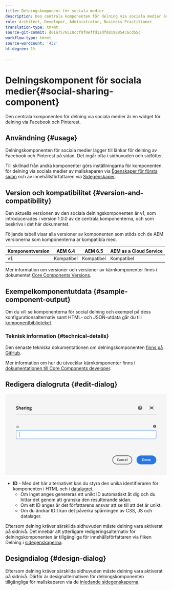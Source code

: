 ```yaml
---
title: Delningskomponent för sociala medier
description: Den centrala komponenten för delning via sociala medier är en widget för delning via Facebook och Pinterest.
role: Architect, Developer, Administrator, Business Practitioner
translation-type: tm+mt
source-git-commit: d01a7576518ccf9f0effd12dfd8198854c6cd55c
workflow-type: tm+mt
source-wordcount: '432'
ht-degree: 1%

---
```



# Delningskomponent för sociala medier{#social-sharing-component}

Den centrala komponenten för delning via sociala medier är en widget för delning via Facebook och Pinterest.

## Användning {#usage}

Delningskomponenten för sociala medier lägger till länkar för delning av Facebook och Pinterest på sidan. Det ingår ofta i sidhuvuden och sidfötter.

Till skillnad från andra komponenter görs inställningarna för komponenten för delning via sociala medier av mallskaparen via [Egenskaper för första sidan](https://docs.adobe.com/content/help/en/experience-manager-cloud-service/sites/authoring/features/templates.html) och av innehållsförfattaren via [Sidegenskaper](https://docs.adobe.com/content/help/en/experience-manager-cloud-service/sites/authoring/fundamentals/page-properties.html).

## Version och kompatibilitet {#version-and-compatibility}

Den aktuella versionen av den sociala delningskomponenten är v1, som introducerades i version 1.0.0 av de centrala komponenterna, och som beskrivs i det här dokumentet.

Följande tabell visar alla versioner av komponenten som stöds och de AEM versionerna som komponenterna är kompatibla med.

| Komponentversion | AEM 6.4 | AEM 6.5 | AEM as a Cloud Service |
|--- |--- |--- |---|
| v1 | Kompatibel | Kompatibel | Kompatibel |

Mer information om versioner och versioner av kärnkomponenter finns i dokumentet [Core Components Versions](/help/versions.md).

## Exempelkomponentutdata {#sample-component-output}

Om du vill se komponenterna för social delning och exempel på dess konfigurationsalternativ samt HTML- och JSON-utdata går du till [komponentbiblioteket](https://adobe.com/go/aem_cmp_library_sharing).

### Teknisk information {#technical-details}

Den senaste tekniska dokumentationen om delningskomponenten [finns på GitHub](https://adobe.com/go/aem_cmp_tech_sharing_v1).

Mer information om hur du utvecklar kärnkomponenter finns i [dokumentationen till Core Components developer](/help/developing/overview.md).

## Redigera dialogruta {#edit-dialog}

![Redigeringsdialogrutan för delningskomponenten](/help/assets/sharing-edit.png)

* **ID**  - Med det här alternativet kan du styra den unika identifieraren för komponenten i HTML och i  [datalagret](/help/developing/data-layer/overview.md).
   * Om inget anges genereras ett unikt ID automatiskt åt dig och du hittar det genom att granska den resulterande sidan.
   * Om ett ID anges är det författarens ansvar att se till att det är unikt.
   * Om du ändrar ID:t kan det påverka spårningen av CSS, JS och datalager.

Eftersom delning kräver särskilda sidhuvuden måste delning vara aktiverat på sidnivå. Det innebär att ytterligare redigeringsalternativ för delningskomponenten är tillgängliga för innehållsförfattaren via fliken Delning i [sidegenskaperna](https://docs.adobe.com/content/help/en/experience-manager-cloud-service/sites/authoring/fundamentals/page-properties.html).

## Designdialog {#design-dialog}

Eftersom delning kräver särskilda sidhuvuden måste delning vara aktiverat på sidnivå. Därför är designalternativen för delningskomponenten tillgängliga för mallskaparen via de [inledande sidegenskaperna](https://docs.adobe.com/content/help/en/experience-manager-cloud-service/sites/authoring/features/templates.html).
